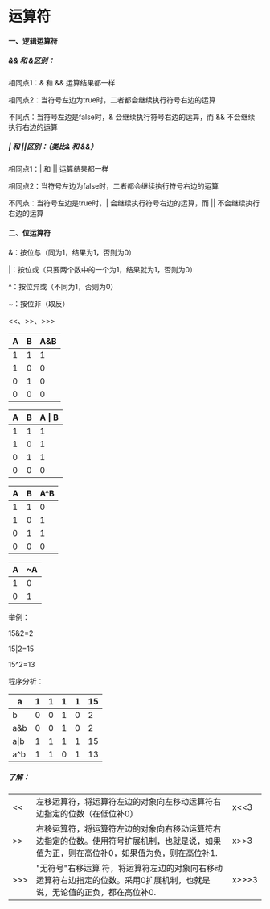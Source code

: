 # 运算符

#### 一、逻辑运算符

##### && 和 &区别：

相同点1：& 和 && 运算结果都一样

相同点2：当符号左边为true时，二者都会继续执行符号右边的运算

不同点：当符号左边是false时，& 会继续执行符号右边的运算，而 && 不会继续执行右边的运算

##### | 和 ||区别：（类比& 和 &&）

相同点1：| 和 || 运算结果都一样

相同点2：当符号左边为false时，二者都会继续执行符号右边的运算

不同点：当符号左边是true时，| 会继续执行符号右边的运算，而 || 不会继续执行右边的运算



#### 二、位运算符

&：按位与（同为1，结果为1，否则为0）

|：按位或（只要两个数中的一个为1，结果就为1，否则为0）

^：按位异或（不同为1，否则为0）

~：按位非（取反）

<<、>>、>>>



| A    | B    | A&B  |
| ---- | ---- | ---- |
| 1    | 1    | 1    |
| 1    | 0    | 0    |
| 0    | 1    | 0    |
| 0    | 0    | 0    |

| A    | B    | A \| B |
| ---- | ---- | ------ |
| 1    | 1    | 1      |
| 1    | 0    | 1      |
| 0    | 1    | 1      |
| 0    | 0    | 0      |

| A    | B    | A^B  |
| ---- | ---- | ---- |
| 1    | 1    | 0    |
| 1    | 0    | 1    |
| 0    | 1    | 1    |
| 0    | 0    | 0    |

| A    | ~A   |
| ---- | ---- |
| 1    | 0    |
| 0    | 1    |

举例：

15&2=2

15|2=15

15^2=13

程序分析：

| a    | 1    | 1    | 1    | 1    | 15   |
| ---- | ---- | ---- | ---- | ---- | ---- |
| b    | 0    | 0    | 1    | 0    | 2    |
| a&b  | 0    | 0    | 1    | 0    | 2    |
| a\|b | 1    | 1    | 1    | 1    | 15   |
| a^b  | 1    | 1    | 0    | 1    | 13   |



##### 了解：

|      |                                                              |       |
| ---- | :----------------------------------------------------------- | ----- |
| <<   | 左移运算符，将运算符左边的对象向左移动运算符右边指定的位数（在低位补0） | x<<3  |
| >>   | 右移运算符，将运算符左边的对象向右移动运算符右边指定的位数。使用符号扩展机制，也就是说，如果值为正，则在高位补0，如果值为负，则在高位补1. | x>>3  |
| >>>  | "无符号"右移运算 符，将运算符左边的对象向右移动运算符右边指定的位数。采用0扩展机制，也就是说，无论值的正负，都在高位补0. | x>>>3 |

<!--向左移一位乘以2，向右移一位除以2.-->

